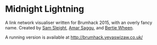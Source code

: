 # Midnight Lightning
A link network visualiser written for Brumhack 2015, with an overly fancy name.
Created by [Sam Sleight](https://github.com/YeyaSwizaw), [Amar Saggu](https://github.com/AmarSaggu), and [Bertie Wheen](https://github.com/Duta).

A running version is available at http://brumhack.yeyaswizaw.co.uk/
